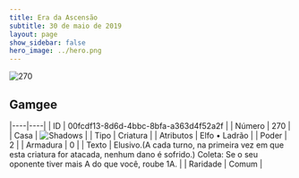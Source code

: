 ```yaml
---
title: Era da Ascensão
subtitle: 30 de maio de 2019
layout: page
show_sidebar: false
hero_image: ../hero.png
---
```


![270](https://cdn.keyforgegame.com/media/card_front/pt/435_270_8MHGRVXCW924_pt.png)

## Gamgee

|----|----|
| ID | 00fcdf13-8d6d-4bbc-8bfa-a363d4f52a2f |
| Número | 270 |
| Casa | ![Shadows](https://archonarcana.com/images/thumb/e/ee/Shadows.png/22px-Shadows.png "Sombras") |
| Tipo | Criatura |
| Atributos | Elfo • Ladrão |
| Poder | 2 |
| Armadura | 0 |
| Texto | Elusivo.(A cada turno, na primeira vez em que esta criatura for atacada, nenhum dano é sofrido.) Coleta: Se o seu oponente tiver mais A do que você, roube 1A. |
| Raridade | Comum |
